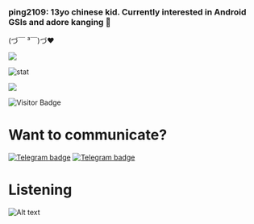 ### ping2109: 13yo chinese kid. Currently interested in Android GSIs and adore kanging 🤤 </br> 
(づ￣ ³￣)づ❤

<p align="left" >  
  <a href="https://github.com/ping2109/github-readme-stats"> 
<img  src="https://github-readme-stats.vercel.app/api?username=ping2109&&show_icons=true&theme=react"/>
  </a>
  </p>

![stat](https://github-readme-streak-stats.herokuapp.com/?user=ping2109&theme=react)

<p align="left" >   
<img  src="https://github-readme-stats.vercel.app/api/top-langs/?username=neel0210&&show_icons=true&theme=react"/>
  </p>
  
![Visitor Badge](https://visitor-badge.laobi.icu/badge?page_id=ping2109)<img align="left"/>

# Want to communicate?
[![Telegram badge](https://img.shields.io/badge/ping2109-30302f?style=flat&logo=telegram)](https://t.me/pingmado)
[![Telegram badge](https://img.shields.io/badge/alt-30302f?style=flat&logo=telegram)](https://telegram.me/pingdoriya)

# Listening
![Alt text](https://spotify-recently-played-readme.vercel.app/api?user=f61hnqrb2dhk2dw8unfg0btxj&count=3)
